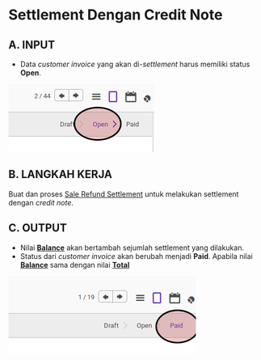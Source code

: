 # Settlement Dengan Credit Note

## A. INPUT

* Data *customer invoice* yang akan di-*settlement* harus memiliki status **Open**.

![](../../img/customer-invoice/status-open.png)

## B. LANGKAH KERJA

Buat dan proses [Sale Refund Settlement](../sale-refund-settlement.md) untuk melakukan settlement dengan *credit note*.

## C. OUTPUT

* Nilai **[Balance](./penjelasan.md#field-balance)** akan bertambah sejumlah settlement yang dilakukan.
* Status dari *customer invoice* akan berubah menjadi **Paid**. Apabila nilai **[Balance](./penjelasan.md#field-balance)** sama dengan nilai **[Total](./penjelasan.md#field-total)**

![](../../img/customer-invoice/status-paid.png)
